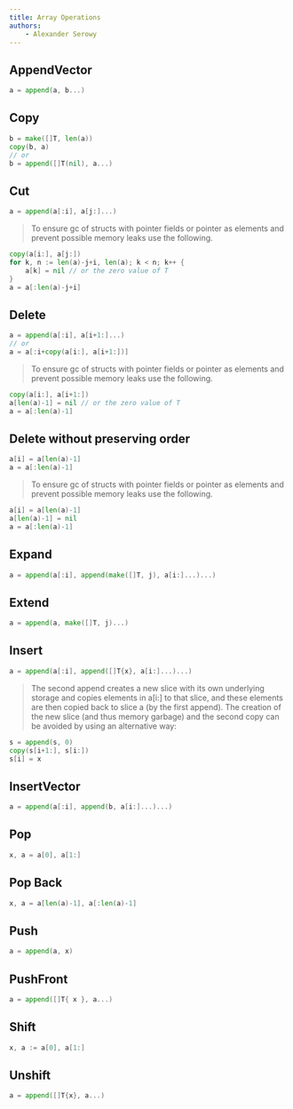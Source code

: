 ```yaml
---
title: Array Operations
authors:
    - Alexander Serowy
---
```


## AppendVector

```go
a = append(a, b...)
```

## Copy

```go
b = make([]T, len(a))
copy(b, a)
// or
b = append([]T(nil), a...)
```

## Cut

```go
a = append(a[:i], a[j:]...)
```

>To ensure gc of structs with pointer fields or pointer as elements and prevent possible memory leaks use the following.

```go
copy(a[i:], a[j:])
for k, n := len(a)-j+i, len(a); k < n; k++ {
    a[k] = nil // or the zero value of T
}
a = a[:len(a)-j+i]
```

## Delete

```go
a = append(a[:i], a[i+1:]...)
// or
a = a[:i+copy(a[i:], a[i+1:])]
```

>To ensure gc of structs with pointer fields or pointer as elements and prevent possible memory leaks use the following.

```go
copy(a[i:], a[i+1:])
a[len(a)-1] = nil // or the zero value of T
a = a[:len(a)-1]
```

## Delete without preserving order

```go
a[i] = a[len(a)-1]
a = a[:len(a)-1]
```

>To ensure gc of structs with pointer fields or pointer as elements and prevent possible memory leaks use the following.

```go
a[i] = a[len(a)-1]
a[len(a)-1] = nil
a = a[:len(a)-1]
```

## Expand

```go
a = append(a[:i], append(make([]T, j), a[i:]...)...)
```

## Extend

```go
a = append(a, make([]T, j)...)
```

## Insert

```go
a = append(a[:i], append([]T{x}, a[i:]...)...)
```

>The second append creates a new slice with its own underlying storage and copies elements in a[i:] to that slice, and these elements are then copied back to slice a (by the first append). The creation of the new slice (and thus memory garbage) and the second copy can be avoided by using an alternative way:

```go
s = append(s, 0)
copy(s[i+1:], s[i:])
s[i] = x
```

## InsertVector

```go
a = append(a[:i], append(b, a[i:]...)...)
```

## Pop

```go
x, a = a[0], a[1:]
```

## Pop Back

```go
x, a = a[len(a)-1], a[:len(a)-1]
```

## Push

```go
a = append(a, x)
```

## PushFront

```go
a = append([]T{ x }, a...)
```

## Shift

```go
x, a := a[0], a[1:]
```

## Unshift

```go
a = append([]T{x}, a...)
```

